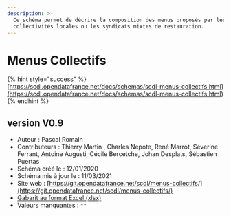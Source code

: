 ```yaml
---
description: >-
  Ce schéma permet de décrire la composition des menus proposés par les
  collectivités locales ou les syndicats mixtes de restauration.
---
```


# Menus Collectifs

{% hint style="success" %}
[https://scdl.opendatafrance.net/docs/schemas/scdl-menus-collectifs.html](https://scdl.opendatafrance.net/docs/schemas/scdl-menus-collectifs.html)
{% endhint %}

## version V0.9 <a id="contexte"></a>

* Auteur : Pascal Romain
* Contributeurs : Thierry Martin , Charles Nepote, René Marrot, Séverine Ferrant, Antoine Augusti, Cécile Bercetche, Johan Desplats, Sébastien Puertas
* Schéma créé le : 12/01/2020
* Schéma mis à jour le : 11/03/2021
* Site web : [https://git.opendatafrance.net/scdl/menus-collectifs/](https://git.opendatafrance.net/scdl/menus-collectifs/)
* [Gabarit au format Excel \(xlsx\)](https://git.opendatafrance.net/scdl/menus-collectifs/-/raw/v0.9/examples/menus-collectifs_valide.xlsx?inline=false)
* Valeurs manquantes : `""`



